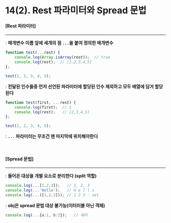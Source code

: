 # 14(2). Rest 파라미터와 Spread 문법

#### [Rest 파라미터]

----

: **매개변수 이름 앞에 세개의 점 `...`을 붙여 정의한 매개변수**

```js
function test(...rest) {
	console.log(Array.isArray(rest));  // true
	console.log(rest);  // [1,2,3,4,5]
};

test(1, 2, 3, 4, 5);
```

: **전달된 인수들중 먼저 선언된 파라미터에 할당된 인수 제외하고 모두 배열에 담겨 할당된다**

```js
function test(first, ...rest) {
	console.log(first);  // 1
	console.log(rest);   // [2,3,4,5]
};

test(1, 2, 3, 4, 5);
```

: **`...` 파라미터는 무조건 맨 마지막에 위치해야한다**

<br>

#### [Spread 문법]

----

: **들어온 대상을 개별 요소로 분리한다 (split 역할)** 

```js
console.log(...[1,2,3]);   // 1, 2, 3
console.log(...'Hello');   // H e l l o
console.log(...([1,2,3])); // 1 2 3 - set
```

: **obj은 spread 문법 대상 불가능(이터러블 아닌 객체)**

```js
console.log(...{a:1, b:2});   // 에러
```

